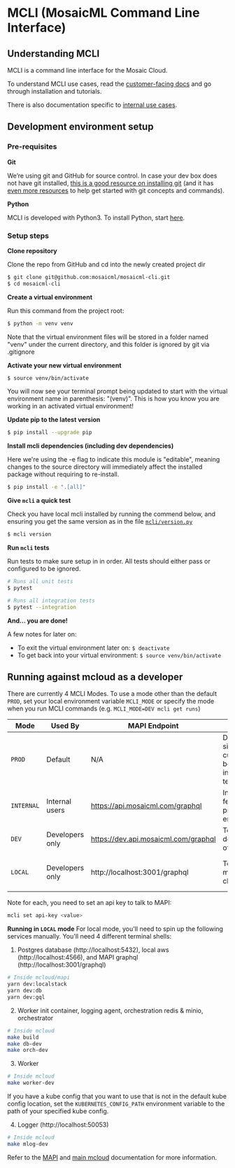 # MCLI (MosaicML Command Line Interface)

## Understanding MCLI

MCLI is a command line interface for the Mosaic Cloud.

To understand MCLI use cases, read the [customer-facing docs](https://mcli.docs.mosaicml.com/) and go through installation and tutorials.

There is also documentation specific to [internal use cases](https://internal.mcli.docs.mosaicml.com).

## Development environment setup

### Pre-requisites

**Git**

We’re using git and GitHub for source control. In case your dev box does not have git installed, [this is a good resource on installing git](https://github.com/git-guides/install-git#install-git) (and it has [even more resources](https://github.com/git-guides/) to help get started with git concepts and commands).

**Python**

MCLI is developed with Python3. To install Python, start [here](https://www.python.org/downloads/).

### Setup steps

**Clone repository**

Clone the repo from GitHub and cd into the newly created project dir

```bash
$ git clone git@github.com:mosaicml/mosaicml-cli.git
$ cd mosaicml-cli
```

**Create a virtual environment**

Run this command from the project root:

```bash
$ python -m venv venv
```

Note that the virtual environment files will be stored in a folder named "venv" under the current directory, and this folder is ignored by git via .gitignore

**Activate your new virtual environment**

```bash
$ source venv/bin/activate
```

You will now see your terminal prompt being updated to start with the virtual environment name in parenthesis: "(venv)". This is how you know you are working in an activated virtual environment!

**Update pip to the latest version**

```bash
$ pip install --upgrade pip
```

**Install mcli dependencies (including dev dependencies)**

Here we're using the -e flag to indicate this module is "editable", meaning changes to the source directory will immediately affect the installed package without requiring to re-install.

```bash
$ pip install -e ".[all]"
```

**Give `mcli` a quick test**

Check you have local mcli installed by running the commend below, and ensuring you get the same version as in the file [`mcli/version.py`](https://github.com/mosaicml/mosaicml-cli/blob/dev/mcli/version.py)

```bash
$ mcli version
```

**Run `mcli` tests**

Run tests to make sure setup in in order. All tests should either pass or configured to be ignored.

```bash
# Runs all unit tests
$ pytest

# Runs all integration tests
$ pytest --integration
```

**And… you are done!**

A few notes for later on:

- To exit the virtual environment later on: `$ deactivate`
- To get back into your virtual environment: `$ source venv/bin/activate`

## Running against mcloud as a developer

There are currently 4 MCLI Modes. To use a mode other than the default `PROD`, set your local environment variable `MCLI_MODE` or specify the mode when you run MCLI commands (e.g. `MCLI_MODE=DEV mcli get runs`)

| Mode       | Used By         | MAPI Endpoint                        | Use cases                                              | API Key                                                    |
| ---------- | --------------- | ------------------------------------ | ------------------------------------------------------ | ---------------------------------------------------------- |
| `PROD`     | Default         | N/A                                  | Demos, simulating customer behavior, integration tests | N/A                                                        |
| `INTERNAL` | Internal users  | https://api.mosaicml.com/graphql     | Internal/alpha features in a prod-like environment     | Create one [here](https://cloud.mosaicml.com/account#)     |
| `DEV`      | Developers only | https://dev.api.mosaicml.com/graphql | Test against dev branch of mcloud                      | Create one [here](https://dev.cloud.mosaicml.com/account#) |
| `LOCAL`    | Developers only | http://localhost:3001/graphql        | Test local mcloud changes                              | test.mosaicml-secret-testing-api-key                       |

Note for each, you need to set an api key to talk to MAPI:

```bash
mcli set api-key <value>
```

**Running in `LOCAL` mode**
For local mode, you'll need to spin up the following services manually. You'll need 4 different terminal shells:

1. Postgres database (http://localhost:5432), local aws (http://localhost:4566), and MAPI graphql (http://localhost:3001/graphql)

```bash
# Inside mcloud/mapi
yarn dev:localstack
yarn dev:db
yarn dev:gql
```

2. Worker init container, logging agent, orchestration redis & minio, orchestrator

```bash
# Inside mcloud
make build
make db-dev
make orch-dev
```

3. Worker

```bash
# Inside mcloud
make worker-dev
```
If you have a kube config that you want to use that is not in the default kube config location, set the `KUBERNETES_CONFIG_PATH` environment variable to the path of your specified kube config.

4. Logger (http://localhost:50053)

```bash
# Inside mcloud
make mlog-dev
```

Refer to the [MAPI](https://github.com/mosaicml/mcloud/tree/dev/mapi) and [main mcloud](https://github.com/mosaicml/mcloud) documentation for more information.
